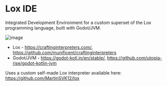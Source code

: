 # Lox IDE

Integrated Development Environment for a custom superset of the Lox programming language, built with Godot/JVM.

![image](https://github.com/user-attachments/assets/0be3ed05-5e98-4929-8d2d-360a32dad766)

- Lox - https://craftinginterpreters.com/, https://github.com/munificent/craftinginterpreters
- Godot/JVM - https://godot-kotl.in/en/stable/, https://github.com/utopia-rise/godot-kotlin-jvm

Uses a custom self-made Lox interpreter available here: https://github.com/MartinSVK12/lox
